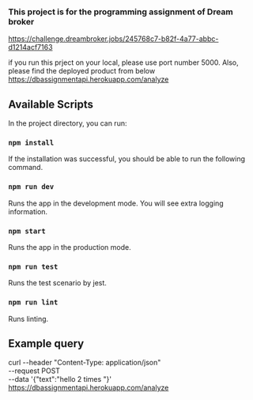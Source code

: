 ### This project is for the programming assignment of Dream broker
https://challenge.dreambroker.jobs/245768c7-b82f-4a77-abbc-d1214acf7163 <br />

if you run this prject on your local, please use port number 5000.
Also, please find the deployed product from below https://dbassignmentapi.herokuapp.com/analyze

## Available Scripts

In the project directory, you can run:

### `npm install`

If the installation was successful, you should be able to run the following command.

### `npm run dev`
Runs the app in the development mode. You will see extra logging information.<br />

### `npm start`
Runs the app in the production mode.<br />

### `npm run test`
Runs the test scenario by jest.<br />

### `npm run lint`
Runs linting.<br />

## Example query

 curl --header "Content-Type: application/json" \
            --request POST \
            --data '{"text":"hello 2 times  "}' \
            https://dbassignmentapi.herokuapp.com/analyze

